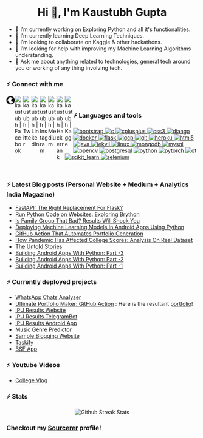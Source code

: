 <h1 align="center">Hi 👋, I'm Kaustubh Gupta</h1>

- 🔭 I’m currently working on Exploring Python and all it's functionalities.
- 🌱 I’m currently learning Deep Learning Techniques.
- 👯 I’m looking to collaborate on Kaggle & other hackathons.
- 🤔 I’m looking for help with improving my Machine Learning Algorithms understanding.
- 💬 Ask me about anything related to technologies, general tech around you or working of any thing involving tech.

### ⚡ Connect with me
[<img align="left" alt="website" width="22px" src="https://raw.githubusercontent.com/iconic/open-iconic/master/svg/globe.svg" />][website]
[<img align="left" alt="kaustubh | Facebook" width="22px" src="https://cdn.jsdelivr.net/npm/simple-icons@v3/icons/facebook.svg" />][facebook]
[<img align="left" alt="kaustubh | Twitter" width="22px" src="https://cdn.jsdelivr.net/npm/simple-icons@v3/icons/twitter.svg" />][twitter]
[<img align="left" alt="kaustubh | LinkedIn" width="22px" src="https://cdn.jsdelivr.net/npm/simple-icons@v3/icons/linkedin.svg" />][linkedin]
[<img align="left" alt="kaustubh | Instagram" width="22px" src="https://cdn.jsdelivr.net/npm/simple-icons@v3/icons/instagram.svg" />][instagram]
[<img align="left" alt="kaustubh | Medium" width="22px" src="https://cdn.jsdelivr.net/npm/simple-icons@v3/icons/medium.svg" />][medium]
[<img align="left" alt="kaustubh | Hackerrank" width="22px" src="https://cdn.jsdelivr.net/npm/simple-icons@v3/icons/hackerrank.svg" />][hackerrank]
[<img align="left" alt="kaustubh | Kaggle" width="22px" src="https://cdn.jsdelivr.net/npm/simple-icons@v3/icons/kaggle.svg" />][kaggle]
<br>
### ⚡ Languages and tools
<p align="left"> <a href="https://getbootstrap.com" target="_blank"> <img src="https://devicons.github.io/devicon/devicon.git/icons/bootstrap/bootstrap-plain.svg" alt="bootstrap" width="40" height="40"/> </a> <a href="https://www.cprogramming.com/" target="_blank"> <img src="https://devicons.github.io/devicon/devicon.git/icons/c/c-original.svg" alt="c" width="40" height="40"/> </a> <a href="https://www.w3schools.com/cpp/" target="_blank"> <img src="https://devicons.github.io/devicon/devicon.git/icons/cplusplus/cplusplus-original.svg" alt="cplusplus" width="40" height="40"/> </a> <a href="https://www.w3schools.com/css/" target="_blank"> <img src="https://devicons.github.io/devicon/devicon.git/icons/css3/css3-original-wordmark.svg" alt="css3" width="40" height="40"/> </a> <a href="https://www.djangoproject.com/" target="_blank"> <img src="https://devicons.github.io/devicon/devicon.git/icons/django/django-original.svg" alt="django" width="40" height="40"/> </a> <a href="https://www.docker.com/" target="_blank"> <img src="https://devicons.github.io/devicon/devicon.git/icons/docker/docker-original-wordmark.svg" alt="docker" width="40" height="40"/> </a> <a href="https://flask.palletsprojects.com/" target="_blank"> <img src="https://www.vectorlogo.zone/logos/pocoo_flask/pocoo_flask-icon.svg" alt="flask" width="40" height="40"/> </a> <a href="https://cloud.google.com" target="_blank"> <img src="https://www.vectorlogo.zone/logos/google_cloud/google_cloud-icon.svg" alt="gcp" width="40" height="40"/> </a> <a href="https://git-scm.com/" target="_blank"> <img src="https://www.vectorlogo.zone/logos/git-scm/git-scm-icon.svg" alt="git" width="40" height="40"/> </a> <a href="https://heroku.com" target="_blank"> <img src="https://www.vectorlogo.zone/logos/heroku/heroku-icon.svg" alt="heroku" width="40" height="40"/> </a> <a href="https://www.w3.org/html/" target="_blank"> <img src="https://devicons.github.io/devicon/devicon.git/icons/html5/html5-original-wordmark.svg" alt="html5" width="40" height="40"/> </a> <a href="https://www.java.com" target="_blank"> <img src="https://devicons.github.io/devicon/devicon.git/icons/java/java-original-wordmark.svg" alt="java" width="40" height="40"/> </a> <a href="https://jekyllrb.com/" target="_blank"> <img src="https://www.vectorlogo.zone/logos/jekyllrb/jekyllrb-icon.svg" alt="jekyll" width="40" height="40"/> </a> <a href="https://www.linux.org/" target="_blank"> <img src="https://devicons.github.io/devicon/devicon.git/icons/linux/linux-original.svg" alt="linux" width="40" height="40"/> </a> <a href="https://www.mongodb.com/" target="_blank"> <img src="https://devicons.github.io/devicon/devicon.git/icons/mongodb/mongodb-original-wordmark.svg" alt="mongodb" width="40" height="40"/> </a> <a href="https://www.mysql.com/" target="_blank"> <img src="https://devicons.github.io/devicon/devicon.git/icons/mysql/mysql-original-wordmark.svg" alt="mysql" width="40" height="40"/> </a> <a href="https://opencv.org/" target="_blank"> <img src="https://www.vectorlogo.zone/logos/opencv/opencv-icon.svg" alt="opencv" width="40" height="40"/> </a> <a href="https://www.postgresql.org" target="_blank"> <img src="https://devicons.github.io/devicon/devicon.git/icons/postgresql/postgresql-original-wordmark.svg" alt="postgresql" width="40" height="40"/> </a> <a href="https://www.python.org" target="_blank"> <img src="https://devicons.github.io/devicon/devicon.git/icons/python/python-original.svg" alt="python" width="40" height="40"/> </a> <a href="https://pytorch.org/" target="_blank"> <img src="https://www.vectorlogo.zone/logos/pytorch/pytorch-icon.svg" alt="pytorch" width="40" height="40"/> </a> <a href="https://www.qt.io/" target="_blank"> <img src="https://upload.wikimedia.org/wikipedia/commons/0/0b/Qt_logo_2016.svg" alt="qt" width="40" height="40"/> </a> <a href="https://scikit-learn.org/" target="_blank"> <img src="https://upload.wikimedia.org/wikipedia/commons/0/05/Scikit_learn_logo_small.svg" alt="scikit_learn" width="40" height="40"/> </a> <a href="https://www.selenium.dev" target="_blank"> <img src="https://raw.githubusercontent.com/detain/svg-logos/780f25886640cef088af994181646db2f6b1a3f8/svg/selenium-logo.svg" alt="selenium" width="40" height="40"/> </a> </p>
<br>

### ⚡ Latest Blog posts (Personal Website + Medium + Analytics India Magazine)
<!-- BLOG-POST-LIST:START -->
- [FastAPI: The Right Replacement For Flask?](https://www.analyticsvidhya.com/blog/2020/11/fastapi-the-right-replacement-for-flask/)
- [Run Python Code on Websites: Exploring Brython](https://towardsdatascience.com/run-python-code-on-websites-exploring-brython-83c43fb7ac5f?source=rss-603da2b47f57------2)
- [Is Family Group That Bad? Results Will Shock You](https://towardsdatascience.com/is-family-group-that-bad-results-will-shock-you-573f64e194be?source=rss-603da2b47f57------2)
- [Deploying Machine Learning Models In Android Apps Using Python](https://analyticsindiamag.com/deploying-machine-learning-models-in-android-apps-using-python/?utm_source=rss&utm_medium=rss&utm_campaign=deploying-machine-learning-models-in-android-apps-using-python)
- [GitHub Action That Automates Portfolio Generation](https://towardsdatascience.com/github-action-that-automates-portfolio-generation-bc15835862dc?source=rss-603da2b47f57------2)
- [How Pandemic Has Affected College Scores: Analysis On Real Dataset](https://towardsdatascience.com/how-pandemic-has-affected-college-scores-analysis-on-real-dataset-e6cea8c469b1?source=rss-603da2b47f57------2)
- [The Untold Stories](https://www.kaustubhgupta.xyz/post/the-untold-stories)
- [Building Android Apps With Python: Part -3](https://towardsdatascience.com/building-android-apps-with-python-part-3-89a455ee7f7c?source=rss-603da2b47f57------2)
- [Building Android Apps With Python: Part -2](https://medium.com/swlh/building-android-apps-with-python-part-2-1d8e78ef9166?source=rss-603da2b47f57------2)
- [Building Android Apps With Python: Part -1](https://towardsdatascience.com/building-android-apps-with-python-part-1-603820bebde8?source=rss-603da2b47f57------2)
<!-- BLOG-POST-LIST:END -->

### ⚡ Currently deployed projects
   - [WhatsApp Chats Analyser](https://whatsapp-analyzing.herokuapp.com/)
   - [Ultimate Portfolio Maker: GitHub Action](https://github.com/marketplace/actions/ultimate-portfolio-maker) : Here is the resultant [portfolio](https://kaustubhgupta.github.io/)!
   - [IPU Results Website](https://ipuresultskg.herokuapp.com/)
   - [IPU Results TelegramBot](https://github.com/kaustubhgupta/TelegramBot-IPU)
   - [IPU Results Android App](https://github.com/kaustubhgupta/IPUResultAndroidApp)
   - [Music Genre Predictor](http://music-genre-predict.herokuapp.com/)
   - [Sample Blogging Website](https://flaskwebsitev1.herokuapp.com/)
   - [Taskify](https://taskifyhackindia.herokuapp.com/)
   - [BSF App](https://appetize.io/app/6bcy1hx8p9r2060cn4amcuv43m?device=nexus5&scale=75&orientation=portrait&osVersion=8.1)

### ⚡ Youtube Videos
   - [College Vlog](https://www.youtube.com/watch?v=SWRmOdwUYLQ)

### ⚡ Stats
<p align="center">
<img src="https://metrics.lecoq.io/kaustubhgupta?pagespeed=1&followup=1&isocalendar=1" alt="Github Streak Stats">
</p>

### Checkout my [Sourcerer](https://sourcerer.io/kaustubhgupta) profile!

   
[website]: http://kaustubhgupta.xyz/
[facebook]: https://www.facebook.com/kaustubh.gupta.1828/
[twitter]: https://twitter.com/Kaustubh1828
[linkedin]: https://www.linkedin.com/in/kaustubh-gupta-612767ab/
[instagram]: https://www.instagram.com/kaustubhgupta1828/
[medium]: https://medium.com/@kaustubhgupta1828
[hackerrank]: https://www.hackerrank.com/kaustubhgupta181
[sourcerer]: https://sourcerer.io/kaustubhgupta
[kaggle]: https://www.kaggle.com/kaustubh18282
